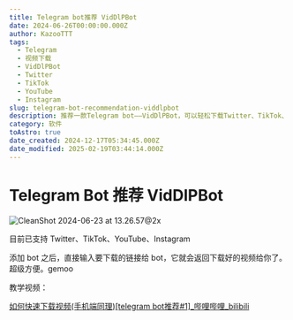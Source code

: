 ```yaml
---
title: Telegram bot推荐 VidDlPBot
date: 2024-06-26T00:00:00.000Z
author: KazooTTT
tags:
  - Telegram
  - 视频下载
  - VidDlPBot
  - Twitter
  - TikTok
  - YouTube
  - Instagram
slug: telegram-bot-recommendation-viddlpbot
description: 推荐一款Telegram bot——VidDlPBot，可以轻松下载Twitter、TikTok、YouTube、Instagram的视频，操作简便。
category: 软件
toAstro: true
date_created: 2024-12-17T05:34:45.000Z
date_modified: 2025-02-19T03:44:14.000Z
---
```


# Telegram Bot 推荐 VidDlPBot

![CleanShot 2024-06-23 at 13.26.57@2x](<https://pictures.kazoottt.top/2024/06/20240626-ab6dac2fda86c4569f09c9067e0616d6.png>)

目前已支持 Twitter、TikTok、YouTube、Instagram

添加 bot 之后，直接输入要下载的链接给 bot，它就会返回下载好的视频给你了。超级方便。gemoo

教学视频：

[如何快速下载视频(手机端同理)\[telegram bot推荐#1\]\_哔哩哔哩\_bilibili](<https://www.bilibili.com/video/BV1dGgkecEr7/>)
